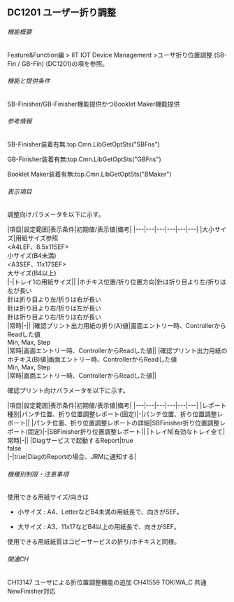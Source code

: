 ## DC1201 ユーザー折り調整 

###### 機能概要

Feature&Function編 > IIT IOT Device Management >ユーザ折り位置調整
(SB-Fin / GB-Fin) (DC1201)の項を参照。

###### 機能と提供条件

SB-Finisher/GB-Finisher機能提供かつBooklet Maker機能提供

###### 参考情報

SB-Finisher装着有無:top.Cmn.LibGetOptSts("SBFns")

GB-Finisher装着有無:top.Cmn.LibGetOptSts("GBFns")

Booklet Maker装着有無:top.Cmn.LibGetOptSts("BMaker")

###### 表示項目

調整向けパラメータを以下に示す。

|項目|設定範囲|表示条件|初期値/表示値|備考|
|---|---|---|---|---|---|
|大小サイズ|用紙サイズ参照<br/><A4LEF、8.5x11SEF><br/> 小サイズ(B4未満)<br/><A3SEF、11x17SEF><br/>大サイズ(B4以上)<br/>|-|トレイ1の用紙サイズ||
|ホチキス位置/折り位置方向|針は折り目より左/折りは左が長い<br/>針は折り目より左/折りは右が長い<br/>針は折り目より右/折りは左が長い<br/>針は折り目より右/折りは右が長い<br/>|常時|-||
|確認プリント出力用紙の折り(A)値|画面エントリー時、ControllerからReadした値<br/>Min, Max, Step<br/>|常時|画面エントリー時、ControllerからReadした値||
|確認プリント出力用紙のホチキス(B)値|画面エントリー時、ControllerからReadした値<br/>Min, Max, Step<br/>|常時|画面エントリー時、ControllerからReadした値||


確認プリント向けパラメータを以下に示す。

|項目|設定範囲|表示条件|初期値/表示値|備考|
|---|---|---|---|---|---|
|レポート種別|パンチ位置、折り位置調整レポート(固定)|-|パンチ位置、折り位置調整レポート||
|パンチ位置、折り位置調整レポートの詳細|SBFinisher折り位置調整レポート(固定)|-|SBFinisher折り位置調整レポート||
|トレイN|有効なトレイ全て|常時|-||
|Diagサービスで起動するReport|true<br/>false<br/>|-|true|DiagのReportの場合、JRMに通知する|


###### 機種別制限・注意事項

使用できる用紙サイズ/向きは
- 小サイズ : A4、LetterなどB4未満の用紙長で、向きがSEF。

- 大サイズ : A3、11x17などB4以上の用紙長で、向きがSEF。

使用できる用紙紙質はコピーサービスの折り/ホチキスと同様。

###### 関連CH
CH13147 <SB-Finisher>ユーザによる折位置調整機能の追加
CH41559 <Diag> TOKIWA\_C 共通 NewFinisher対応